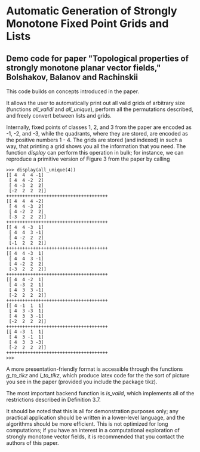 # Automatic Generation of Strongly Monotone Fixed Point Grids and Lists
## Demo code for paper "Topological properties of strongly monotone planar vector fields," Bolshakov, Balanov and Rachinskii

This code builds on concepts introduced in the paper.

It allows the user to automatically print out all valid grids of arbitrary size (functions *all\_validi* and *all_unique*), perform all the permutations described, and freely convert between lists and grids.

Internally, fixed points of classes 1, 2, and 3 from the paper are encoded as -1, -2, and -3, while the quadrants, where they are stored, are encoded as the positive numbers 1 - 4. The grids are stored (and indexed) in such a way, that printing a grid shows you all the information that you need. The function *display* can perform this operation in bulk; for instance, we can reproduce a primitive version of Figure 3 from the paper by calling 
```
>>> display(all_unique(4))
[[ 4  4  4 -1]
 [ 4  4 -2  2]
 [ 4 -3  2  2]
 [-2  2  2  2]]
++++++++++++++++++++++++++++++++++++++
[[ 4  4  4 -2]
 [ 4  4 -3  2]
 [ 4 -2  2  2]
 [-3  2  2  2]]
++++++++++++++++++++++++++++++++++++++
[[ 4  4 -3  1]
 [ 4  4  3 -1]
 [ 4 -2  2  2]
 [-1  2  2  2]]
++++++++++++++++++++++++++++++++++++++
[[ 4  4 -3  1]
 [ 4  4  3 -1]
 [ 4 -2  2  2]
 [-3  2  2  2]]
++++++++++++++++++++++++++++++++++++++
[[ 4  4 -2  1]
 [ 4 -3  2  1]
 [ 4  3  3 -1]
 [-2  2  2  2]]
++++++++++++++++++++++++++++++++++++++
[[ 4 -1  1  1]
 [ 4  3 -3  1]
 [ 4  3  3 -1]
 [-2  2  2  2]]
++++++++++++++++++++++++++++++++++++++
[[ 4 -3  1  1]
 [ 4  3 -1  1]
 [ 4  3  3 -3]
 [-2  2  2  2]]
++++++++++++++++++++++++++++++++++++++
>>>
```
A more presentation-friendly format is accessible through the functions *g\_to\_tikz* and *l\_to\_tikz*, which produce latex code for the the sort of picture you see in the paper (provided you include the package tikz).

The most important backend function is *is_valid*, which implements all of the restrictions described in Definition 3.7.

It should be noted that this is all for demonstration purposes only; any practical application should be written in a lower-level language, and the algorithms should be more efficient. This is not optimized for long computations; if you have an interest in a computational exploration of strongly monotone vector fields, it is recommended that you contact the authors of this paper.



